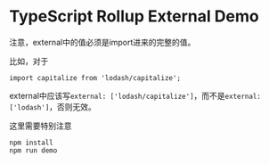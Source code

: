 TypeScript Rollup External Demo
===============================

注意，external中的值必须是import进来的完整的值。

比如，对于

```
import capitalize from 'lodash/capitalize';
```

external中应该写`external: ['lodash/capitalize']`，而不是`external: ['lodash']`，否则无效。

这里需要特别注意

```
npm install
npm run demo
```
